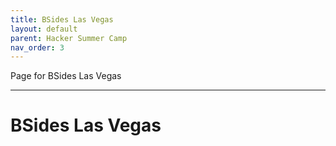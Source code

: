 ```yaml
---
title: BSides Las Vegas
layout: default
parent: Hacker Summer Camp
nav_order: 3
---
```

Page for BSides Las Vegas

----

# BSides Las Vegas